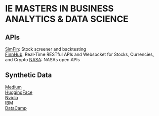 # IE MASTERS IN BUSINESS ANALYTICS & DATA SCIENCE

## APIs
[SimFin](https://www.simfin.com/en/financial-analytics/): Stock screener and backtesting  
[FinnHub](https://finnhub.io/): Real-Time RESTful APIs and Websocket for Stocks, Currencies, and Crypto
[NASA](https://api.nasa.gov/): NASAs open APIs


## Synthetic Data
[Medium](https://moez-62905.medium.com/synthetic-data-is-the-future-of-artificial-intelligence-6fcfd2ce1a14)  
[HuggingFace](https://huggingface.co/blog/synthetic-data-generator)  
[Nvidia](https://www.nvidia.com/en-us/glossary/synthetic-data-generation/)  
[IBM](https://www.ibm.com/think/insights/synthetic-data-generation)  
[DataCamp](https://www.datacamp.com/tutorial/synthetic-data-generation)